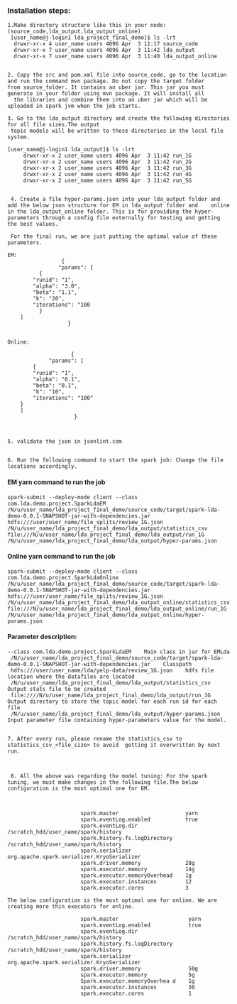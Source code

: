 

### Installation steps:

    1.Make directory structure like this in your node: (source_code,lda_output,lda_output_online)
     [user_name@j-login1 lda_project_final_demo]$ ls -lrt
      drwxr-xr-x 4 user_name users 4096 Apr  3 11:17 source_code
      drwxr-xr-x 7 user_name users 4096 Apr  3 11:42 lda_output
      drwxr-xr-x 7 user_name users 4096 Apr  3 11:40 lda_output_online


    2. Copy the src and pom.xml file into source_code, go to the location and run the command mvn package. Do not copy the target folder      from source_folder. It contains an uber jar. This jar you must generate in your folder using mvn package. It will install all 
      the libraries and combine them into an uber jar which will be uploaded in spark jvm when the job starts.

    3. Go to the lda_output directory and create the following directories for all file sizes.The output 
     topic models will be written to these directories in the local file system.
                  
	[user_name@j-login1 lda_output]$ ls -lrt
         drwxr-xr-x 2 user_name users 4096 Apr  3 11:42 run_1G
         drwxr-xr-x 2 user_name users 4096 Apr  3 11:42 run_2G
         drwxr-xr-x 2 user_name users 4096 Apr  3 11:42 run_3G
         drwxr-xr-x 2 user_name users 4096 Apr  3 11:42 run_4G
         drwxr-xr-x 2 user_name users 4096 Apr  3 11:42 run_5G
				  
				  
     4. Create a file hyper-params.json into your lda_output folder and add the below json structure for EM in lda_output folder and    online in the lda_output_online folder. This is for providing the hyper-parameters through a config file externally for testing and getting the best values. 

     For the final run, we are just putting the optimal value of these parameters.

    EM:
                     {
	                "params": [
		      {
			"runid": "1",
			"alpha": "3.0",
			"beta": "1.1",
			"k": "20",
			"iterations": "100
		      }
		]
                       }


    Online:

                        {
	             "params": [
		    {
			"runid": "1",
			"alpha": "0.1",
			"beta": "0.1",
			"k": "10",
			"iterations": "100"
		}
		]
                         }



    5. validate the json in jsonlint.com


    6. Run the following command to start the spark job: Change the file locations accordingly.
                       
#### EM yarn command to run the job
         
    spark-submit --deploy-mode client --class com.lda.demo.project.SparkLdaEM                                                 /N/u/user_name/lda_project_final_demo/source_code/target/spark-lda-demo-0.0.1-SNAPSHOT-jar-with-dependencies.jar hdfs:///user/user_name/file_splits/review_1G.json /N/u/user_name/lda_project_final_demo/lda_output/statistics_csv                       file:///N/u/user_name/lda_project_final_demo/lda_output/run_1G                                                                /N/u/user_name/lda_project_final_demo/lda_output/hyper-params.json
		 
		 
#### Online yarn command to run the job

    spark-submit --deploy-mode client --class com.lda.demo.project.SparkLdaOnline   /N/u/user_name/lda_project_final_demo/source_code/target/spark-lda-demo-0.0.1-SNAPSHOT-jar-with-dependencies.jar hdfs:///user/user_name/file_splits/review_1G.json /N/u/user_name/lda_project_final_demo/lda_output_online/statistics_csv file:///N/u/user_name/lda_project_final_demo/lda_output_online/run_1G /N/u/user_name/lda_project_final_demo/lda_output_online/hyper-params.json


#### Parameter description:

    --class com.lda.demo.project.SparkLdaEM    Main class in jar for EMLda
     /N/u/user_name/lda_project_final_demo/source_code/target/spark-lda-demo-0.0.1-SNAPSHOT-jar-with-dependencies.jar    Classpath
     hdfs:///user/user_name/lda/yelp-data/review_1G.json    hdfs file location where the datafiles are located
     /N/u/user_name/lda_project_final_demo/lda_output/statistics_csv    Output stats file to be created
     file:////N/u/user_name/lda_project_final_demo/lda_output/run_1G   Output directory to store the topic model for each run id for each  file
     /N/u/user_name/lda_project_final_demo/lda_output/hyper-params.json    Input parameter file containing hyper-parameters value for the model.


    7. After every run, please rename the statistics_csv to statistics_csv_<file_size> to avoid  getting it overwritten by next run.



     8. All the above was regarding the model tuning: For the spark tuning, we must make changes in the following file.The below  configuration is the most optimal one for EM.

                         

                           spark.master                     yarn
                           spark.eventLog.enabled           true
                           spark.eventLog.dir               /scratch_hdd/user_name/spark/history
                           spark.history.fs.logDirectory    /scratch_hdd/user_name/spark/history
                           spark.serializer                 org.apache.spark.serializer.KryoSerializer
                           spark.driver.memory              28g
                           spark.executor.memory            14g
                           spark.executor.memoryOverhead    1g
                           spark.executor.instances         12
                           spark.executor.cores             3

    The below configuration is the most optimal one for online. We are creating more thin executors for online.
                          
                           spark.master                      yarn
                           spark.eventLog.enabled            true
                           spark.eventLog.dir                /scratch_hdd/user_name/spark/history
                           spark.history.fs.logDirectory     /scratch_hdd/user_name/spark/history
                           spark.serializer                  org.apache.spark.serializer.KryoSerializer
                           spark.driver.memory               50g
                           spark.executor.memory             5g
                           Spark.executor.memoryOverhea d    1g
                           spark.executor.instances          30
                           spark.executor.cores              1


		 
		 

